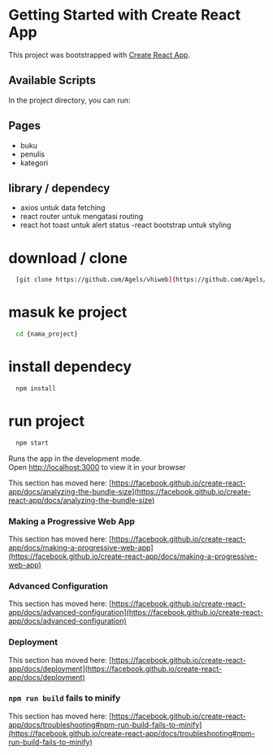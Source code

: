 # Getting Started with Create React App

This project was bootstrapped with [Create React App](https://github.com/facebook/create-react-app).

## Available Scripts

In the project directory, you can run:

## Pages

 - buku
 - penulis
 - kategori
 
## library / dependecy
- axios untuk data fetching
- react router untuk mengatasi routing
- react hot toast untuk alert status
-react bootstrap untuk styling

# download / clone

```bash
  [git clone https://github.com/Agels/vhiweb](https://github.com/Agels/kiostix-client.git)
```
# masuk ke project

```bash
  cd {nama_project}
```


# install dependecy

```bash
  npm install
```

# run project
```bash
  npm start
```

Runs the app in the development mode.\
Open [http://localhost:3000](http://localhost:3000) to view it in your browser



This section has moved here: [https://facebook.github.io/create-react-app/docs/analyzing-the-bundle-size](https://facebook.github.io/create-react-app/docs/analyzing-the-bundle-size)

### Making a Progressive Web App

This section has moved here: [https://facebook.github.io/create-react-app/docs/making-a-progressive-web-app](https://facebook.github.io/create-react-app/docs/making-a-progressive-web-app)

### Advanced Configuration

This section has moved here: [https://facebook.github.io/create-react-app/docs/advanced-configuration](https://facebook.github.io/create-react-app/docs/advanced-configuration)

### Deployment

This section has moved here: [https://facebook.github.io/create-react-app/docs/deployment](https://facebook.github.io/create-react-app/docs/deployment)

### `npm run build` fails to minify

This section has moved here: [https://facebook.github.io/create-react-app/docs/troubleshooting#npm-run-build-fails-to-minify](https://facebook.github.io/create-react-app/docs/troubleshooting#npm-run-build-fails-to-minify)
